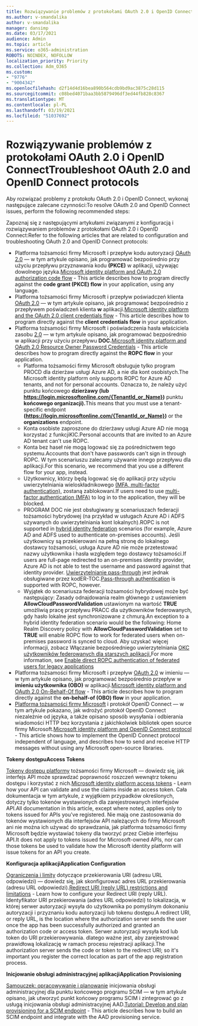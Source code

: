 ```yaml
---
title: Rozwiązywanie problemów z protokołami OAuth 2.0 i OpenID Connect
ms.author: v-smandalika
author: v-smandalika
manager: dansimp
ms.date: 03/17/2021
audience: Admin
ms.topic: article
ms.service: o365-administration
ROBOTS: NOINDEX, NOFOLLOW
localization_priority: Priority
ms.collection: Adm_O365
ms.custom:
- "9776"
- "9004342"
ms.openlocfilehash: d2f14d4d16bea890b564cdb9bd9ac3875c28d115
ms.sourcegitcommit: c08bed4071baa3bb5879496df3ed44fb828c8367
ms.translationtype: MT
ms.contentlocale: pl-PL
ms.lasthandoff: 03/19/2021
ms.locfileid: "51037692"
---
```

# <a name="troubleshoot-oauth-20-and-openid-connect-protocols"></a><span data-ttu-id="8d612-102">Rozwiązywanie problemów z protokołami OAuth 2.0 i OpenID Connect</span><span class="sxs-lookup"><span data-stu-id="8d612-102">Troubleshoot OAuth 2.0 and OpenID Connect protocols</span></span>

<span data-ttu-id="8d612-103">Aby rozwiązać problemy z protokołu OAuth 2.0 i OpenID Connect, wykonaj następujące zalecane czynności:</span><span class="sxs-lookup"><span data-stu-id="8d612-103">To resolve OAuth 2.0 and OpenID Connect issues, perform the following recommended steps:</span></span>

<span data-ttu-id="8d612-104">Zapoznaj się z następującymi artykułami związanymi z konfiguracją i rozwiązywaniem problemów z protokołami OAuth 2.0 i OpenID Connect:</span><span class="sxs-lookup"><span data-stu-id="8d612-104">Refer to the following articles that are related to configuration and troubleshooting OAuth 2.0 and OpenID Connect protocols:</span></span>

- <span data-ttu-id="8d612-105">Platforma tożsamości firmy Microsoft i przepływ kodu autoryzacji [OAuth 2.0](https://docs.microsoft.com/azure/active-directory/develop/v2-oauth2-auth-code-flow) — w tym artykule opisano, jak programować bezpośrednio przy użyciu przepływu przyznawania kodu **(PKCE)** w aplikacji, używając dowolnego języka.</span><span class="sxs-lookup"><span data-stu-id="8d612-105">[Microsoft identity platform and OAuth 2.0 authorization code flow](https://docs.microsoft.com/azure/active-directory/develop/v2-oauth2-auth-code-flow) - This article describes how to program directly against the **code grant (PKCE) flow** in your application, using any language.</span></span>
- <span data-ttu-id="8d612-106">Platforma tożsamości firmy Microsoft i przepływ poświadczeń klienta [OAuth 2.0](https://docs.microsoft.com/azure/active-directory/develop/v2-oauth2-client-creds-grant-flow) — w tym artykule opisano, jak programować bezpośrednio z przepływem poświadczeń klienta **w** aplikacji.</span><span class="sxs-lookup"><span data-stu-id="8d612-106">[Microsoft identity platform and the OAuth 2.0 client credentials flow](https://docs.microsoft.com/azure/active-directory/develop/v2-oauth2-client-creds-grant-flow) - This article describes how to program directly against the **client credentials flow** in your application.</span></span>
- <span data-ttu-id="8d612-107">Platforma tożsamości firmy Microsoft i poświadczenia hasła właściciela zasobu [2.0](https://docs.microsoft.com/azure/active-directory/develop/v2-oauth-ropc) — w tym artykule opisano, jak programować bezpośrednio w aplikacji przy użyciu przepływu **DOC.**</span><span class="sxs-lookup"><span data-stu-id="8d612-107">[Microsoft identity platform and OAuth 2.0 Resource Owner Password Credentials](https://docs.microsoft.com/azure/active-directory/develop/v2-oauth-ropc) - This article describes how to program directly against the **ROPC flow** in your application.</span></span>
    - <span data-ttu-id="8d612-108">Platforma tożsamości firmy Microsoft obsługuje tylko program PROCD dla dzierżaw usługi Azure AD, a nie dla kont osobistych.</span><span class="sxs-lookup"><span data-stu-id="8d612-108">The Microsoft identity platform only supports ROPC for Azure AD tenants, and not for personal accounts.</span></span> <span data-ttu-id="8d612-109">Oznacza to, że należy użyć punktu końcowego **dzierżawy (lub https://login.microsoftonline.com/{TenantId_or_Name})** punktu **końcowego organizacji).**</span><span class="sxs-lookup"><span data-stu-id="8d612-109">This means that you must use a tenant-specific endpoint **(https://login.microsoftonline.com/{TenantId_or_Name})** or the **organizations** endpoint.</span></span>
    - <span data-ttu-id="8d612-110">Konta osobiste zaproszone do dzierżawy usługi Azure AD nie mogą korzystać z funkcjiKIC.</span><span class="sxs-lookup"><span data-stu-id="8d612-110">Personal accounts that are invited to an Azure AD tenant can't use ROPC.</span></span>
    - <span data-ttu-id="8d612-111">Konta bez haseł nie mogą logować się za pośrednictwem tego systemu.</span><span class="sxs-lookup"><span data-stu-id="8d612-111">Accounts that don't have passwords can't sign in through ROPC.</span></span> <span data-ttu-id="8d612-112">W tym scenariuszu zalecamy używanie innego przepływu dla aplikacji.</span><span class="sxs-lookup"><span data-stu-id="8d612-112">For this scenario, we recommend that you use a different flow for your app, instead.</span></span>
    - <span data-ttu-id="8d612-113">Użytkownicy, którzy będą logować się do aplikacji przy użyciu uwierzytelniania wieloskładnikowego [(MFA, multi-factor authentication),](https://docs.microsoft.com/azure/active-directory/authentication/concept-mfa-howitworks) zostaną zablokowani.</span><span class="sxs-lookup"><span data-stu-id="8d612-113">If users need to use [multi-factor authentication (MFA)](https://docs.microsoft.com/azure/active-directory/authentication/concept-mfa-howitworks) to log in to the application, they will be blocked.</span></span>
    - <span data-ttu-id="8d612-114">PROGRAM DOC nie jest obsługiwany [w](https://docs.microsoft.com/azure/active-directory/hybrid/whatis-fed) scenariuszach federacji tożsamości hybrydowej (na przykład w usługach Azure AD i ADFS używanych do uwierzytelniania kont lokalnych).</span><span class="sxs-lookup"><span data-stu-id="8d612-114">ROPC is not supported in [hybrid identity federation](https://docs.microsoft.com/azure/active-directory/hybrid/whatis-fed) scenarios (for example, Azure AD and ADFS used to authenticate on-premises accounts).</span></span> <span data-ttu-id="8d612-115">Jeśli użytkownicy są przekierowani na pełną stronę do lokalnego dostawcy tożsamości, usługa Azure AD nie może przetestować nazwy użytkownika i hasła względem tego dostawcy tożsamości.</span><span class="sxs-lookup"><span data-stu-id="8d612-115">If users are full-page redirected to an on-premises identity provider, Azure AD is not able to test the username and password against that identity provider.</span></span> <span data-ttu-id="8d612-116">[Uwierzytelnianie pass-through](https://docs.microsoft.com/azure/active-directory/hybrid/how-to-connect-pta) jest jednak obsługiwane przez kodER-TOC.</span><span class="sxs-lookup"><span data-stu-id="8d612-116">[Pass-through authentication](https://docs.microsoft.com/azure/active-directory/hybrid/how-to-connect-pta) is supported with ROPC, however.</span></span>
    - <span data-ttu-id="8d612-117">Wyjątek do scenariusza federacji tożsamości hybrydowej może być następujący: Zasady odnajdowania realm głównego z ustawieniem **AllowCloudPasswordValidation** ustawionym na wartość **TRUE** umożliwią pracę przepływu PRACC dla użytkowników federowanych, gdy hasło lokalne jest synchronizowane z chmurą.</span><span class="sxs-lookup"><span data-stu-id="8d612-117">An exception to a hybrid identity federation scenario would be the following: Home Realm Discovery policy with **AllowCloudPasswordValidation** set to **TRUE** will enable ROPC flow to work for federated users when on-premises password is synced to cloud.</span></span> <span data-ttu-id="8d612-118">Aby uzyskać więcej informacji, zobacz Włączanie bezpośredniego uwierzytelniania [OKC użytkowników federowanych dla starszych aplikacji.](https://docs.microsoft.com/azure/active-directory/manage-apps/configure-authentication-for-federated-users-portal#enable-direct-ropc-authentication-of-federated-users-for-legacy-applications)</span><span class="sxs-lookup"><span data-stu-id="8d612-118">For more information, see [Enable direct ROPC authentication of federated users for legacy applications](https://docs.microsoft.com/azure/active-directory/manage-apps/configure-authentication-for-federated-users-portal#enable-direct-ropc-authentication-of-federated-users-for-legacy-applications)</span></span> 
- <span data-ttu-id="8d612-119">Platforma tożsamości firmy Microsoft i przepływ [OAuth 2.0](https://docs.microsoft.com/azure/active-directory/develop/v2-oauth2-on-behalf-of-flow) w imieniu — w tym artykule opisano, jak programować bezpośrednio przepływ w **imieniu użytkownika (OBO)** w aplikacji.</span><span class="sxs-lookup"><span data-stu-id="8d612-119">[Microsoft identity platform and OAuth 2.0 On-Behalf-Of flow](https://docs.microsoft.com/azure/active-directory/develop/v2-oauth2-on-behalf-of-flow) - This article describes how to program directly against the **on-behalf-of (OBO) flow** in your application.</span></span>
- <span data-ttu-id="8d612-120">[Platforma tożsamości firmy Microsoft](https://docs.microsoft.com/azure/active-directory/develop/v2-protocols-oidc) i protokół OpenID Connect — w tym artykule pokazano, jak wdrożyć protokół OpenID Connect niezależnie od języka, a także opisano sposób wysyłania i odbierania wiadomości HTTP bez korzystania z jakichkolwiek bibliotek open source firmy Microsoft.</span><span class="sxs-lookup"><span data-stu-id="8d612-120">[Microsoft identity platform and OpenID Connect protocol](https://docs.microsoft.com/azure/active-directory/develop/v2-protocols-oidc) - This article shows how to implement the OpenID Connect protocol independent of language, and describes how to send and receive HTTP messages without using any Microsoft open-source libraries.</span></span>

<span data-ttu-id="8d612-121">**Tokeny dostępu**</span><span class="sxs-lookup"><span data-stu-id="8d612-121">**Access Tokens**</span></span>

<span data-ttu-id="8d612-122">[Tokeny dostępu platformy](https://docs.microsoft.com/azure/active-directory/develop/access-tokens) tożsamości firmy Microsoft — dowiedz się, jak interfejs API może sprawdzać poprawność roszczeń wewnątrz tokenu dostępu i korzystać z nich.</span><span class="sxs-lookup"><span data-stu-id="8d612-122">[Microsoft identity platform access tokens](https://docs.microsoft.com/azure/active-directory/develop/access-tokens) - Learn how your API can validate and use the claims inside an access token.</span></span> <span data-ttu-id="8d612-123">Cała dokumentacja w tym artykule, z wyjątkiem przypadków określonych, dotyczy tylko tokenów wystawionych dla zarejestrowanych interfejsów API.</span><span class="sxs-lookup"><span data-stu-id="8d612-123">All documentation in this article, except where noted, applies only to tokens issued for APIs you've registered.</span></span> <span data-ttu-id="8d612-124">Nie mają one zastosowania do tokenów wystawionych dla interfejsów API należących do firmy Microsoft ani nie można ich używać do sprawdzania, jak platforma tożsamości firmy Microsoft będzie wystawiać tokeny dla tworzyć przez Ciebie interfejsu API.</span><span class="sxs-lookup"><span data-stu-id="8d612-124">It does not apply to tokens issued for Microsoft-owned APIs, nor can those tokens be used to validate how the Microsoft identity platform will issue tokens for an API you create.</span></span>

<span data-ttu-id="8d612-125">**Konfiguracja aplikacji**</span><span class="sxs-lookup"><span data-stu-id="8d612-125">**Application Configuration**</span></span>

<span data-ttu-id="8d612-126">[Ograniczenia i limity](https://docs.microsoft.com/azure/active-directory/develop/reply-url) dotyczące przekierowania URI (adresu URL odpowiedzi) — dowiedz się, jak skonfigurować adres URL przekierowania (adresu URL odpowiedzi).</span><span class="sxs-lookup"><span data-stu-id="8d612-126">[Redirect URI (reply URL) restrictions and limitations](https://docs.microsoft.com/azure/active-directory/develop/reply-url) - Learn how to configure your Redirect URI (reply URL).</span></span> <span data-ttu-id="8d612-127">Identyfikator URI przekierowania (adres URL odpowiedzi) to lokalizacja, w której serwer autoryzacji wysyła do użytkownika po pomyślnym dokonaniu autoryzacji i przyznaniu kodu autoryzacji lub tokenu dostępu.</span><span class="sxs-lookup"><span data-stu-id="8d612-127">A redirect URI, or reply URL, is the location where the authorization server sends the user once the app has been successfully authorized and granted an authorization code or access token.</span></span> <span data-ttu-id="8d612-128">Serwer autoryzacji wysyła kod lub token do URI przekierowywania. dlatego ważne jest, aby zarejestrować prawidłową lokalizację w ramach procesu rejestracji aplikacji.</span><span class="sxs-lookup"><span data-stu-id="8d612-128">The authorization server sends the code or token to the redirect URI; so it's important you register the correct location as part of the app registration process.</span></span>

<span data-ttu-id="8d612-129">**Inicjowanie obsługi administracyjnej aplikacji**</span><span class="sxs-lookup"><span data-stu-id="8d612-129">**Application Provisioning**</span></span>

<span data-ttu-id="8d612-130">[Samouczek: opracowywanie i planowanie](https://docs.microsoft.com/azure/active-directory/app-provisioning/use-scim-to-provision-users-and-groups) inicjowania obsługi administracyjnej dla punktu końcowego programu SCIM — w tym artykule opisano, jak utworzyć punkt końcowy programu SCIM i zintegrować go z usługą inicjowania obsługi administracyjnej AAD.</span><span class="sxs-lookup"><span data-stu-id="8d612-130">[Tutorial: Develop and plan provisioning for a SCIM endpoint](https://docs.microsoft.com/azure/active-directory/app-provisioning/use-scim-to-provision-users-and-groups) - This article describes how to build an SCIM endpoint and integrate with the AAD provisioning service.</span></span>


